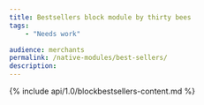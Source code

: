 ```yaml
---
title: Bestsellers block module by thirty bees
tags:
    - "Needs work"

audience: merchants
permalink: /native-modules/best-sellers/
description:
---
```


{% include api/1.0/blockbestsellers-content.md %}